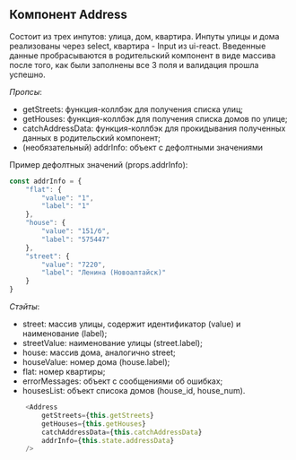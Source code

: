 ## Компонент Address

Состоит из трех инпутов: улица, дом, квартира.
Инпуты улицы и дома реализованы через select, квартира - Input из ui-react. Введенные данные пробрасываются в родительский компонент в виде массива после того, как были заполнены все 3 поля и валидация прошла успешно.

_Пропсы_:
- getStreets: функция-коллбэк для получения списка улиц;
- getHouses: функция-коллбэк для получения списка домов по улице;
- catchAddressData: функция-коллбэк для прокидывания полученных данных в родительский компонент;
- (необязательный) addrInfo: объект с дефолтными значениями

Пример дефолтных значений (props.addrInfo):

```javascript
const addrInfo = {
    "flat": {
        "value": "1",
        "label": "1"
    },
    "house": {
        "value": "151/б",
        "label": "575447"
    },
    "street": {
        "value": "7220",
        "label": "Ленина (Новоалтайск)"
    }
}
```

_Стэйты_:
- street: массив улицы, содержит идентификатор (value) и наименование (label);
- streetValue: наименование улицы (street.label);
- house: массив дома, аналогично street;
- houseValue: номер дома (house.label);
- flat: номер квартиры;
- errorMessages: объект с сообщениями об ошибках;
- housesList: объект списока домов (house_id, house_num).

```javascript
    <Address
        getStreets={this.getStreets}
        getHouses={this.getHouses}
        catchAddressData={this.catchAddressData}
        addrInfo={this.state.addressData}
    />
```
